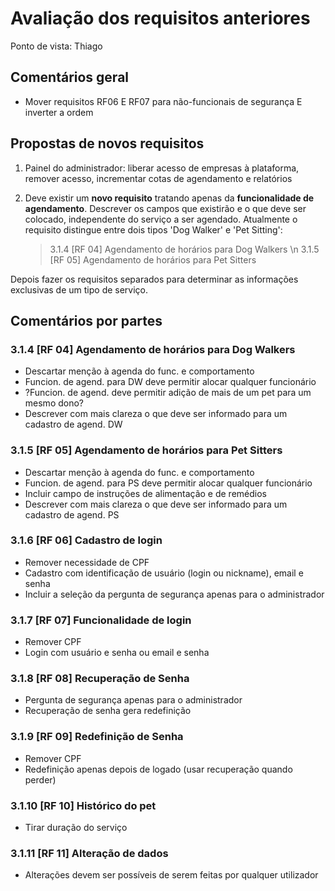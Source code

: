 # Avaliação dos requisitos anteriores
Ponto de vista: Thiago

## Comentários geral
- Mover requisitos RF06 E RF07 para não-funcionais de segurança E inverter a ordem

## Propostas de novos requisitos

1. Painel do administrador: liberar acesso de empresas à plataforma, remover acesso,
incrementar cotas de agendamento e relatórios

2. Deve existir um **novo requisito** tratando apenas da **funcionalidade de agendamento**.
Descrever os campos que existirão e o que deve ser colocado, independente do
serviço a ser agendado. Atualmente o requisito distingue entre dois tipos 'Dog
Walker' e 'Pet Sitting':
	> 3.1.4 \[RF 04] Agendamento de horários para Dog Walkers \n
	3.1.5 \[RF 05] Agendamento de horários para Pet Sitters

Depois fazer os requisitos separados para determinar as informações exclusivas
de um tipo de serviço.

## Comentários por partes

### 3.1.4 [RF 04] Agendamento de horários para Dog Walkers
- Descartar menção à agenda do func. e comportamento
- Funcion. de agend. para DW deve permitir alocar qualquer funcionário
- ?Funcion. de agend. deve permitir adição de mais de um pet para um mesmo dono?
- Descrever com mais clareza o que deve ser informado para um cadastro de agend. DW

### 3.1.5 [RF 05] Agendamento de horários para Pet Sitters
- Descartar menção à agenda do func. e comportamento
- Funcion. de agend. para PS deve permitir alocar qualquer funcionário
- Incluir campo de instruções de alimentação e de remédios
- Descrever com mais clareza o que deve ser informado para um cadastro de agend. PS

### 3.1.6 [RF 06] Cadastro de login
- Remover necessidade de CPF
- Cadastro com identificação de usuário (login ou nickname), email e senha
- Incluir a seleção da pergunta de segurança apenas para o administrador

### 3.1.7 [RF 07] Funcionalidade de login
- Remover CPF
- Login com usuário e senha ou email e senha

### 3.1.8 [RF 08] Recuperação de Senha
- Pergunta de segurança apenas para o administrador
- Recuperação de senha gera redefinição

### 3.1.9 [RF 09] Redefinição de Senha
- Remover CPF
- Redefinição apenas depois de logado (usar recuperação quando perder)

### 3.1.10 [RF 10] Histórico do pet
- Tirar duração do serviço

### 3.1.11 [RF 11] Alteração de dados
- Alterações devem ser possíveis de serem feitas por qualquer utilizador

